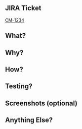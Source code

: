 <!-- See https://www.pullrequest.com/blog/writing-a-great-pull-request-description/ for more info -->
<!-- Remove any sections that are not needed before submitting the PR -->

## JIRA Ticket
<!-- Replace the ticket number and url here -->
[CM-1234](https://commutatus.atlassian.net/browse/CM-1234)


## What?
<!-- Explain the changes you’ve made. It doesn’t need to be fancy
and you don’t have to get too technical, yet. Just explicit prose
on your net change will typically suffice. -->



## Why?
<!-- Explain both the engineering goal and also some business
objective that is satisfied or moved along -->



## How?
<!-- Use this section to draw attention to the significant design decisions
you made -->



## Testing?
<!-- Let the reviewer know how you tested the changes. Showing the
results of tests you’ve run is also very helpful. Let the reviewer
also know if some conditions or edge cases were not tested -->



## Screenshots (optional)
<!-- A simple screenshot of the before and after, or of the current state
vs. your local development view -->



## Anything Else?
<!-- You may want to delve into possible architecture changes or
technical debt here. Call out challenges, optimizations, etc. -->

